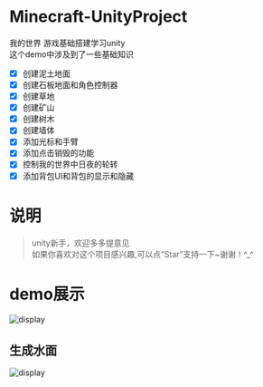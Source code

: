 # Minecraft-UnityProject
我的世界  游戏基础搭建学习unity<br>
这个demo中涉及到了一些基础知识<br>
- [x] 创建泥土地面
- [x] 创建石板地面和角色控制器
- [x] 创建草地
- [x] 创建矿山
- [x] 创建树木
- [x] 创建墙体
- [x] 添加光标和手臂
- [x] 添加点击销毁的功能
- [x] 控制我的世界中日夜的轮转
- [x] 添加背包UI和背包的显示和隐藏

# 说明

> unity新手，欢迎多多提意见<br>
> 如果你喜欢对这个项目感兴趣,可以点“Star”支持一下~谢谢！^_^<br>


# demo展示

![display](https://github.com/baihuirong/Minecraft-UnityProject/blob/master/unity%E5%9C%B0%E5%BD%A21demo.gif)

## 生成水面

![display](https://github.com/baihuirong/Minecraft-UnityProject/blob/master/unity%E5%9C%B0%E5%BD%A2%E7%94%9F%E6%88%90%E6%B0%B4%E9%9D%A2.gif)


